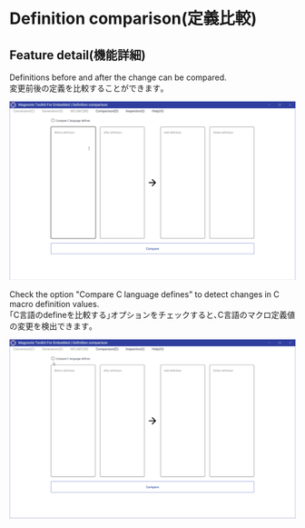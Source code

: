 # Definition comparison(定義比較)

## Feature detail(機能詳細)
Definitions before and after the change can be compared.  
変更前後の定義を比較することができます｡  

<img alt="Definition comparison" src="images/DefinitionComparison.gif">

Check the option "Compare C language defines" to detect changes in C macro definition values.  
｢C言語のdefineを比較する｣オプションをチェックすると､C言語のマクロ定義値の変更を検出できます｡  

<img alt="Definition comparison clang" src="images/DefinitionComparisonCLang.gif">

